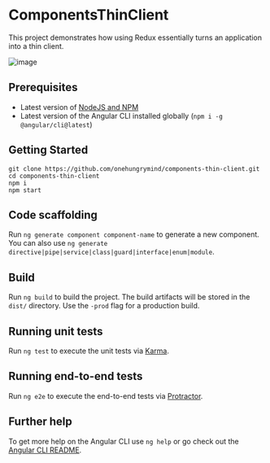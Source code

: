 # ComponentsThinClient
This project demonstrates how using Redux essentially turns an application into a thin client.

![image](https://user-images.githubusercontent.com/1544557/38834610-cbb84af6-417d-11e8-9cb6-64c3a364af6b.png)

## Prerequisites
* Latest version of [NodeJS and NPM](https://nodejs.org/en/)
* Latest version of the Angular CLI installed globally (`npm i -g @angular/cli@latest`)

## Getting Started
```
git clone https://github.com/onehungrymind/components-thin-client.git
cd components-thin-client
npm i
npm start
```

## Code scaffolding

Run `ng generate component component-name` to generate a new component. You can also use `ng generate directive|pipe|service|class|guard|interface|enum|module`.

## Build

Run `ng build` to build the project. The build artifacts will be stored in the `dist/` directory. Use the `-prod` flag for a production build.

## Running unit tests

Run `ng test` to execute the unit tests via [Karma](https://karma-runner.github.io).

## Running end-to-end tests

Run `ng e2e` to execute the end-to-end tests via [Protractor](http://www.protractortest.org/).

## Further help

To get more help on the Angular CLI use `ng help` or go check out the [Angular CLI README](https://github.com/angular/angular-cli/blob/master/README.md).
